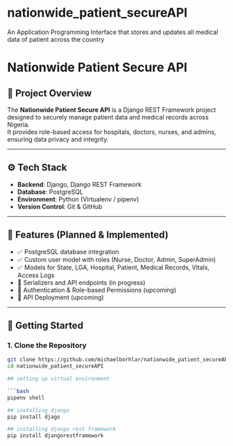 # nationwide_patient_secureAPI
An Application Programming Interface that stores and updates all medical data of patient across the country

# Nationwide Patient Secure API

## 📌 Project Overview
The **Nationwide Patient Secure API** is a Django REST Framework project designed to securely manage patient data and medical records across Nigeria.  
It provides role-based access for hospitals, doctors, nurses, and admins, ensuring data privacy and integrity.

---

## ⚙️ Tech Stack
- **Backend**: Django, Django REST Framework  
- **Database**: PostgreSQL  
- **Environment**: Python (Virtualenv / pipenv)  
- **Version Control**: Git & GitHub  

---

## 📂 Features (Planned & Implemented)
- ✅ PostgreSQL database integration  
- ✅ Custom user model with roles (Nurse, Doctor, Admin, SuperAdmin)  
- ✅ Models for State, LGA, Hospital, Patient, Medical Records, Vitals, Access Logs  
- 🔄 Serializers and API endpoints (in progress)  
- 🔄 Authentication & Role-based Permissions (upcoming)  
- 🔄 API Deployment (upcoming)  

---

## 🚀 Getting Started
### 1. Clone the Repository
```bash
git clone https://github.com/michaelborhlar/nationwide_patient_secureAPI.git
cd nationwide_patient_secureAPI

## setting up virtual environment

```bash
pipenv shell

## installing django
pip install djago

## installing django rest framework
pip install djangorestframework